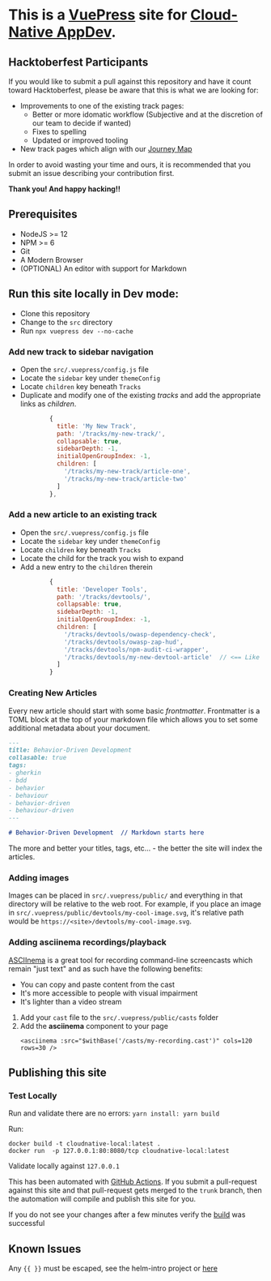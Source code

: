 # This is a [VuePress](https://vuepress.vuejs.org/) site for [Cloud-Native AppDev](https://appdev.consulting.redhat.com/).

## Hacktoberfest Participants
                  
If you would like to submit a pull against this repository and have it count toward Hacktoberfest, please be aware that this is what we are looking for:

* Improvements to one of the existing track pages:
  * Better or more idomatic workflow (Subjective and at the discretion of our team to decide if wanted)
  * Fixes to spelling
  * Updated or improved tooling
* New track pages which align with our [Journey Map](https://lucid.app/documents/embeddedchart/74fe4c6a-a778-4b96-961a-2af86a36326e)

In order to avoid wasting your time and ours, it is recommended that you submit an issue describing your contribution first.

**Thank you! And happy hacking!!**

## Prerequisites
* NodeJS >= 12
* NPM >= 6
* Git
* A Modern Browser
* (OPTIONAL) An editor with support for Markdown

## Run this site locally in Dev mode:

* Clone this repository
* Change to the `src` directory
* Run `npx vuepress dev --no-cache`

### Add new track to sidebar navigation

* Open the `src/.vuepress/config.js` file
* Locate the `sidebar` key under `themeConfig`
* Locate `children` key beneath `Tracks`
* Duplicate and modify one of the existing *tracks* and add the appropriate links as *children*.
  ```javascript
          {
            title: 'My New Track',
            path: '/tracks/my-new-track/',
            collapsable: true,
            sidebarDepth: -1,
            initialOpenGroupIndex: -1,
            children: [
              '/tracks/my-new-track/article-one',
              '/tracks/my-new-track/article-two'
            ]
          },
  ```

### Add a new article to an existing track

* Open the `src/.vuepress/config.js` file
* Locate the `sidebar` key under `themeConfig`
* Locate `children` key beneath `Tracks`
* Locate the child for the track you wish to expand
* Add a new entry to the `children` therein
  ```javascript
          {
            title: 'Developer Tools',
            path: '/tracks/devtools/',
            collapsable: true,
            sidebarDepth: -1,
            initialOpenGroupIndex: -1,
            children: [
              '/tracks/devtools/owasp-dependency-check',
              '/tracks/devtools/owasp-zap-hud',
              '/tracks/devtools/npm-audit-ci-wrapper',
              '/tracks/devtools/my-new-devtool-article'  // <== Like this!
            ]
          }
  ```

### Creating New Articles

Every new article should start with some basic *frontmatter*. Frontmatter is a TOML block at the top of your markdown file which allows you to set some additional metadata about your document. 

```markdown
---
title: Behavior-Driven Development
collasable: true
tags:
- gherkin
- bdd
- behavior
- behaviour
- behavior-driven
- behaviour-driven
---

# Behavior-Driven Development  // Markdown starts here
```

The more and better your titles, tags, etc... - the better the site will index the articles.

### Adding images

Images can be placed in `src/.vuepress/public/` and everything in that directory will be relative to the web root. For example, if you place an image in `src/.vuepress/public/devtools/my-cool-image.svg`, it's relative path would be `https://<site>/devtools/my-cool-image.svg`.

### Adding asciinema recordings/playback

[ASCIInema](https://asciinema.org/) is a great tool for recording command-line screencasts which remain "just text" and as such have the following benefits:

* You can copy and paste content from the cast
* It's more accessible to people with visual impairment
* It's lighter than a video stream

1. Add your `cast` file to the `src/.vuepress/public/casts` folder
1. Add the **asciinema** component to your page
   ```asciidoc
   <asciinema :src="$withBase('/casts/my-recording.cast')" cols=120 rows=30 />
   ```

## Publishing this site

### Test Locally

Run and validate there are no errors:
`yarn install: yarn build`

Run:
```
docker build -t cloudnative-local:latest .
docker run  -p 127.0.0.1:80:8080/tcp cloudnative-local:latest
```

Validate locally against `127.0.0.1`

This has been automated with [GitHub Actions](.github/workflows/containerize.yml). If you submit a pull-request against this site and that pull-request gets merged to the `trunk` branch, then the automation will compile and publish this site for you.

If you do not see your changes after a few minutes verify the [build](https://github.com/redhat-appdev-practice/redhat-appdev-practice.github.io/actions) was successful


## Known Issues

Any `{{ }}` must be escaped, see the helm-intro project or [here](https://vuepress.vuejs.org/guide/using-vue.html#escaping)
